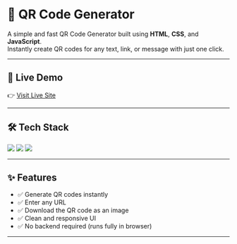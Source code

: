 # 📱 QR Code Generator

A simple and fast QR Code Generator built using **HTML**, **CSS**, and **JavaScript**.  
Instantly create QR codes for any text, link, or message with just one click.

---

## 🚀 Live Demo

👉 [Visit Live Site](https://qr-generator-beta-dusky.vercel.app/)

---

## 🛠️ Tech Stack

<div align="left">
  <img src="https://img.shields.io/badge/HTML5-E34F26?style=for-the-badge&logo=html5&logoColor=white" />
  <img src="https://img.shields.io/badge/CSS3-1572B6?style=for-the-badge&logo=css3&logoColor=white" />
  <img src="https://img.shields.io/badge/JavaScript-F7DF1E?style=for-the-badge&logo=javascript&logoColor=black" />
</div>

---

## ✨ Features

- ✅ Generate QR codes instantly  
- ✅ Enter any URL
- ✅ Download the QR code as an image  
- ✅ Clean and responsive UI  
- ✅ No backend required (runs fully in browser)

---
